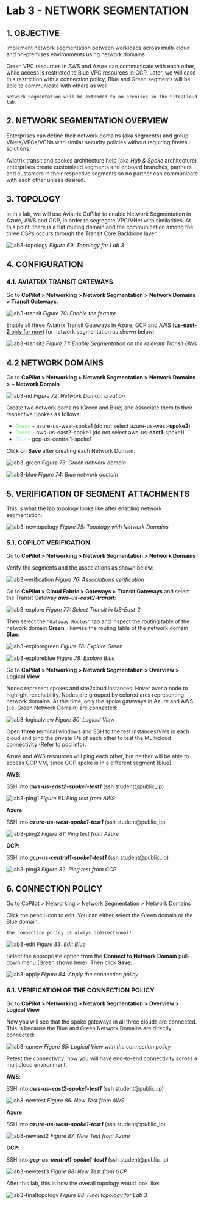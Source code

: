 # Lab 3 - NETWORK SEGMENTATION

## 1. OBJECTIVE

Implement network segmentation between workloads across multi-cloud and on-premises environments using network domains.

Green VPC resources in AWS and Azure can communicate with each other, while access is restricted to Blue VPC resources in GCP. Later, we will ease this restriction with a connection policy; Blue and Green segments will be able to communicate with others as well.

```{note}
Network Segmentation will be extended to on-premises in the Site2Cloud lab.
```

## 2. NETWORK SEGMENTATION OVERVIEW

Enterprises can define their network domains (aka segments) and group VNets/VPCs/VCNs with similar security policies without requiring firewall solutions.

Aviatrix transit and spokes architecture help (aka *Hub & Spoke* architecture) enterprises create customised segments and onboard branches, partners and customers in their respective segments so no partner can communicate with each other unless desired.

## 3. TOPOLOGY

In this lab, we will use Aviatrix CoPilot to enable Network Segmentation in Azure, AWS and GCP, in order to segregate VPC/VNet with similarities. At this point, there is a flat routing domain and the communication among the three CSPs occurs through the Transit Core Backbone layer.

![lab3-topology](images/lab3-topology.png)
_Figure 69: Topology for Lab 3_

## 4. CONFIGURATION

 
### 4.1. AVIATRIX TRANSIT GATEWAYS

Go to **CoPilot > Networking > Network Segmentation > Network Domains > Transit Gateways**:

![lab3-transit](images/lab3-enabletransit.png)
_Figure 70: Enable the feature_

Enable all three Aviatrix Transit Gateways in Azure, GCP and AWS (<ins>**us-east-2** only for now</ins>) for network segmentation as shown below:

![lab3-transit2](images/lab3-enabletransit2.png)
_Figure 71: Enable Segmentation on the relevant Transit GWs_

## 4.2 NETWORK DOMAINS

Go to **CoPilot > Networking > Network Segmentation > Network Domains > + Network Domain**

![lab3-nd](images/lab3-networkdomain.png)
_Figure 72: Network Domain creation_

Create two network domains (Green and Blue) and associate them to their respective Spokes as follows:

- <span style='color:lightgreen'>Green</span> - azure-us-west-spoke1 (do not select azure-us-west-**spoke2**)
- <span style='color:lightgreen'>Green</span> - aws-us-east2-spoke1 (do not select aws-us-**east1**-spoke1)
- <span style='color:lightblue'>Blue</span> - gcp-us-central1-spoke1

Click on **Save** after creating each Network Domain.

![lab3-green](images/lab3-green.png)
_Figure 73: Green network domain_

![lab3-blue](images/lab3-blue.png)
_Figure 74: Blue network domain_

## 5. VERIFICATION OF SEGMENT ATTACHMENTS

This is what the lab topology looks like after enabling network segmentation:

![lab3-newtopology](images/lab3-topologywithnd.png)
_Figure 75: Topology with Network Domains_

### 5.1. COPILOT VERIFICATION

Go to **CoPilot > Networking > Network Segmentation > Network Domains**

Verify the segments and the associations as shown below:

![lab3-verification](images/lab3-verification.png)
_Figure 76: Associations verification_

Go to **CoPilot > Cloud Fabric > Gateways > Transit Gateways** and select the Transit Gateway **_aws-us-east2-transit_**:

![lab3-explore](images/lab3-exploretransit.png)
_Figure 77: Select Transit in US-East-2_

Then select the `"Gateway Routes"` tab and inspect the routing table of the network domain **Green**, likewise the routing table of the network domain **Blue**:

![lab3-exploregreen](images/lab3-exploregreen.png)
_Figure 78: Explore Green_

![lab3-exploreblue](images/lab3-exploreblue.png)
_Figure 79: Explore Blue_

Go to **CoPilot > Networking > Network Segmentation > Overview > Logical View**

Nodes represent spokes and site2cloud instances. Hover over a node to highlight reachability. Nodes are grouped by colored arcs representing network domains. At this time, only the spoke gateways in Azure and AWS (i.e. Green Network Domain) are connected:

![lab3-logicalview](images/lab3-logicalview.png)
_Figure 80: Logical View_

Open **three** terminal windows and SSH to the test instances/VMs in each cloud and ping the private IPs of each other to test the Multicloud connectivity (Refer to pod info).

Azure and AWS resources will ping each other, but neither will be able to access GCP VM, since GCP spoke is in a different segment (Blue).

**AWS**:

SSH into **_aws-us-east2-spoke1-test1_** (ssh student@public_ip)

![lab3-ping1](images/lab3-ping1.png)
_Figure 81: Ping test from AWS_

**Azure**:

SSH into **_azure-us-west-spoke1-test1_** (ssh student@public_ip)

![lab3-ping2](images/lab3-ping2.png)
_Figure 81: Ping test from Azure_

**GCP**:

SSH into **_gcp-us-central1-spoke1-test1_** (ssh student@public_ip)

![lab3-ping3](images/lab3-ping3.png)
_Figure 82: Ping test from GCP_

## 6. CONNECTION POLICY

Go to CoPilot > Networking > Network Segmentation > Network Domains

Click the pencil icon to edit. You can either select the Green domain or the Blue domain.

```{important}
The connection policy is always bidirectional!
```

![lab3-edit](images/lab3-editnd.png)
_Figure 83: Edit Blue_

Select the appropriate option from the **Connect to Network Domain** pull-down menu (Green shown here). Then click **Save**:

![lab3-apply](images/lab3-applycp.png)
_Figure 84: Apply the connection policy_

### 6.1. VERIFICATION OF THE CONNECTION POLICY

Go to **CoPilot > Networking > Network Segmentation > Overview > Logical View**

Now you will see that the spoke gateways in all three clouds are connected. This is because the Blue and Green Network Domains are directly connected:

![lab3-cpnew](images/lab3-cpnew.png)
_Figure 85: Logical View with the connection policy_

Retest the connectivity; now you will have end-to-end connectivity across a multicloud environment.

**AWS**:

SSH into **_aws-us-east2-spoke1-test1_** (ssh student@public_ip)

![lab3-newtest](images/lab3-newtest.png)
_Figure 86:  New Test from AWS_

**Azure**:

SSH into **_azure-us-west-spoke1-test1_** (ssh student@public_ip)

![lab3-newtest2](images/lab3-newtest2.png)
_Figure 87:  New Test from Azure_

**GCP**: 

SSH into **_gcp-us-central1-spoke1-test1_** (ssh student@public_ip)

![lab3-newtest3](images/lab3-newtest3.png)
_Figure 88:  New Test from GCP_

After this lab, this is how the overall topology would look like:

![lab3-finaltopology](images/lab3-finaltopology.png)
_Figure 88:  Final topology for Lab 3_